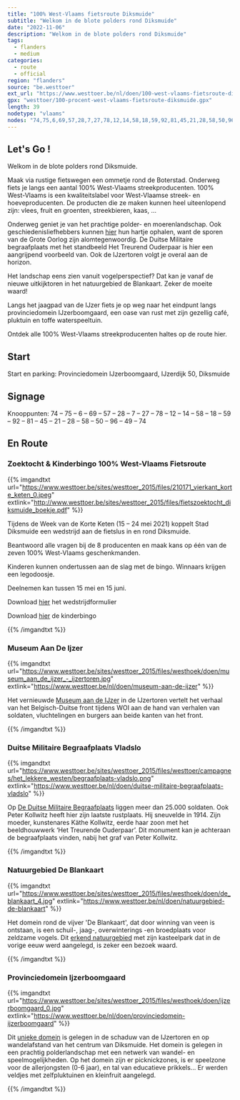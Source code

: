 ```yaml
---
title: "100% West-Vlaams fietsroute Diksmuide"
subtitle: "Welkom in de blote polders rond Diksmuide"
date: "2022-11-06"
description: "Welkom in de blote polders rond Diksmuide" 
tags:
  - flanders
  - medium
categories: 
  - route
  - official
region: "flanders"
source: "be.westtoer"
ext_url: "https://www.westtoer.be/nl/doen/100-west-vlaams-fietsroute-diksmuide"
gpx: "westtoer/100-procent-west-vlaams-fietsroute-diksmuide.gpx"
length: 39
nodetype: "vlaams"
nodes: "74,75,6,69,57,28,7,27,78,12,14,58,18,59,92,81,45,21,28,58,50,96,49,74"
---
```


## Let's Go !

Welkom in de blote polders rond Diksmuide.

Maak via rustige fietswegen een ommetje rond de Boterstad. Onderweg fiets je langs een aantal 100% West-Vlaams streekproducenten. 100% West-Vlaams is een kwaliteitslabel voor West-Vlaamse streek- en hoeveproducenten. De producten die ze maken kunnen heel uiteenlopend zijn: vlees, fruit en groenten, streekbieren, kaas, ... 

Onderweg geniet je van het prachtige polder- en moerenlandschap. Ook geschiedenisliefhebbers kunnen [hier](https://www.westtoer.be/nl/lekker-eten-en-drinken-west-vlaanderen/fietsroute-diksmuide) hun hartje ophalen, want de sporen van de Grote Oorlog zijn alomtegenwoordig. De Duitse Militaire begraafplaats met het standbeeld Het Treurend Ouderpaar is hier een aangrijpend voorbeeld van. Ook de IJzertoren volgt je overal aan de horizon.

Het landschap eens zien vanuit vogelperspectief? Dat kan je vanaf de nieuwe uitkijktoren in het natuurgebied de Blankaart. Zeker de moeite waard!

Langs het jaagpad van de IJzer fiets je op weg naar het eindpunt langs provinciedomein IJzerboomgaard, een oase van rust met zijn gezellig café, pluktuin en toffe waterspeeltuin.

Ontdek alle 100% West-Vlaams streekproducenten haltes op de route hier.

## Start 

Start en parking: Provinciedomein IJzerboomgaard, IJzerdijk 50, Diksmuide

## Signage

Knooppunten: 74 – 75 – 6 – 69 – 57 – 28 – 7 – 27 – 78 – 12 – 14 – 58 – 18 – 59 – 92 – 81 – 45 – 21 – 28 – 58 – 50 – 96 – 49 – 74

## En Route

### Zoektocht & Kinderbingo 100% West-Vlaams Fietsroute

{{% imgandtxt url="https://www.westtoer.be/sites/westtoer_2015/files/210171_vierkant_korte_keten_0.jpeg" extlink="http://www.westtoer.be/sites/westtoer_2015/files/fietszoektocht_diksmuide_boekje.pdf" %}}

Tijdens de Week van de Korte Keten (15 – 24 mei 2021) koppelt Stad Diksmuide een wedstrijd aan de fietslus in en rond Diksmuide.

Beantwoord alle vragen bij de 8 producenten en maak kans op één van de zeven 100% West-Vlaams geschenkmanden.

Kinderen kunnen ondertussen aan de slag met de bingo. Winnaars krijgen een legodoosje.

Deelnemen kan tussen 15 mei en 15 juni.

Download [hier](http://www.westtoer.be/sites/westtoer_2015/files/fietszoektocht_diksmuide_boekje.pdf) het wedstrijdformulier

Download [hier](http://www.westtoer.be/sites/westtoer_2015/files/a5-kinderbingo.pdf) de kinderbingo

{{% /imgandtxt %}}

### Museum Aan De Ijzer

{{% imgandtxt url="https://www.westtoer.be/sites/westtoer_2015/files/westhoek/doen/museum_aan_de_ijzer_-_ijzertoren.jpg" extlink="https://www.westtoer.be/nl/doen/museum-aan-de-ijzer" %}}

Het vernieuwde [Museum aan de IJzer](https://www.westtoer.be/nl/doen/museum-aan-de-ijzer) in de IJzertoren vertelt het verhaal van het Belgisch-Duitse front tijdens WOI aan de hand van verhalen van soldaten, vluchtelingen en burgers aan beide kanten van het front.

{{% /imgandtxt %}}

### Duitse Militaire Begraafplaats Vladslo

{{% imgandtxt url="https://www.westtoer.be/sites/westtoer_2015/files/westtoer/campagnes/het_lekkere_westen/begraafplaats-vladslo.png" extlink="https://www.westtoer.be/nl/doen/duitse-militaire-begraafplaats-vladslo" %}}

Op [De Duitse Militaire Begraafplaats](https://www.westtoer.be/nl/doen/duitse-militaire-begraafplaats-vladslo) liggen meer dan 25.000 soldaten. Ook Peter Kollwitz heeft hier zijn laatste rustplaats. Hij sneuvelde in 1914. Zijn moeder, kunstenares Käthe Kollwitz, eerde haar zoon met het beeldhouwwerk ‘Het Treurende Ouderpaar’. Dit monument kan je achteraan de begraafplaats vinden, nabij het graf van Peter Kollwitz.

{{% /imgandtxt %}}

### Natuurgebied De Blankaart

{{% imgandtxt url="https://www.westtoer.be/sites/westtoer_2015/files/westhoek/doen/de_blankaart_4.jpg" extlink="https://www.westtoer.be/nl/doen/natuurgebied-de-blankaart" %}}

Het domein rond de vijver 'De Blankaart', dat door winning van veen is ontstaan, is een schuil-, jaag-, overwinterings -en broedplaats voor zeldzame vogels. Dit [erkend natuurgebied](https://www.westtoer.be/nl/doen/natuurgebied-de-blankaart) met zijn kasteelpark dat in de vorige eeuw werd aangelegd, is zeker een bezoek waard.

{{% /imgandtxt %}}

### Provinciedomein Ijzerboomgaard

{{% imgandtxt url="https://www.westtoer.be/sites/westtoer_2015/files/westhoek/doen/ijzerboomgaard_0.jpg" extlink="https://www.westtoer.be/nl/doen/provinciedomein-ijzerboomgaard" %}}

Dit [unieke domein](https://www.westtoer.be/nl/doen/provinciedomein-ijzerboomgaard) is gelegen in de schaduw van de IJzertoren en op wandelafstand van het centrum van Diksmuide. Het domein is gelegen in een prachtig polderlandschap met een netwerk van wandel- en speelmogelijkheden. Op het domein zijn er picknickzones, is er speelzone voor de allerjongsten (0-6 jaar), en tal van educatieve prikkels... Er werden veldjes met zelfpluktuinen en kleinfruit aangelegd.

{{% /imgandtxt %}}